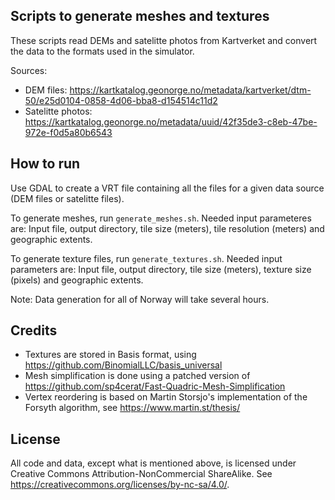 ## Scripts to generate meshes and textures

These scripts read DEMs and satelitte photos from Kartverket and convert the data to the formats used in the simulator.

Sources:

- DEM files: https://kartkatalog.geonorge.no/metadata/kartverket/dtm-50/e25d0104-0858-4d06-bba8-d154514c11d2
- Satelitte photos: https://kartkatalog.geonorge.no/metadata/uuid/42f35de3-c8eb-47be-972e-f0d5a80b6543

## How to run

Use GDAL to create a VRT file containing all the files for a given data source (DEM files or satelitte files).

To generate meshes, run `generate_meshes.sh`. Needed input parameteres are:
Input file, output directory, tile size (meters), tile resolution (meters) and geographic extents.

To generate texture files, run `generate_textures.sh`. Needed input parameters are:
Input file, output directory, tile size (meters), texture size (pixels) and geographic extents.

Note: Data generation for all of Norway will take several hours.

## Credits

- Textures are stored in Basis format, using https://github.com/BinomialLLC/basis_universal
- Mesh simplification is done using a patched version of https://github.com/sp4cerat/Fast-Quadric-Mesh-Simplification
- Vertex reordering is based on Martin Storsjo's implementation of the Forsyth algorithm, see https://www.martin.st/thesis/

## License

All code and data, except what is mentioned above, is licensed under Creative Commons Attribution-NonCommercial ShareAlike. See https://creativecommons.org/licenses/by-nc-sa/4.0/.
